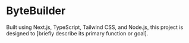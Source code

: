 # ByteBuilder
Built using Next.js, TypeScript, Tailwind CSS, and Node.js, this project is designed to [briefly describe its primary function or goal].
